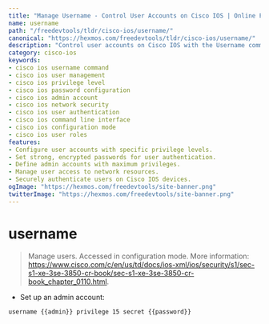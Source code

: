 ```yaml
---
title: "Manage Username - Control User Accounts on Cisco IOS | Online Free DevTools by Hexmos"
name: username
path: "/freedevtools/tldr/cisco-ios/username/"
canonical: "https://hexmos.com/freedevtools/tldr/cisco-ios/username/"
description: "Control user accounts on Cisco IOS with the Username command. Manage privilege levels and set secure passwords for network administrators. Free online tool, no registration required."
category: cisco-ios
keywords:
- cisco ios username command
- cisco ios user management
- cisco ios privilege level
- cisco ios password configuration
- cisco ios admin account
- cisco ios network security
- cisco ios user authentication
- cisco ios command line interface
- cisco ios configuration mode
- cisco ios user roles
features:
- Configure user accounts with specific privilege levels.
- Set strong, encrypted passwords for user authentication.
- Define admin accounts with maximum privileges.
- Manage user access to network resources.
- Securely authenticate users on Cisco IOS devices.
ogImage: "https://hexmos.com/freedevtools/site-banner.png"
twitterImage: "https://hexmos.com/freedevtools/site-banner.png"
---
```


# username

> Manage users.
> Accessed in configuration mode.
> More information: <https://www.cisco.com/c/en/us/td/docs/ios-xml/ios/security/s1/sec-s1-xe-3se-3850-cr-book/sec-s1-xe-3se-3850-cr-book_chapter_0110.html>.

- Set up an admin account:

`username {{admin}} privilege 15 secret {{password}}`
